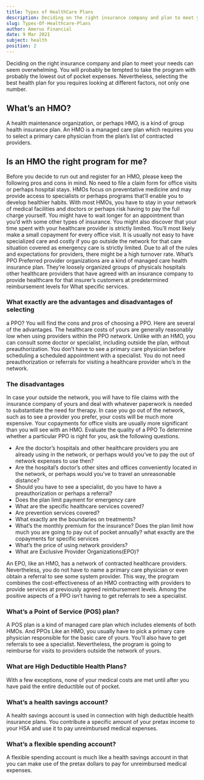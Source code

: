 ```yaml
---
title: Types of HealthCare Plans
description: Deciding on the right insurance company and plan to meet your needs can seem overwhelming. You will probably be tempted to take the program...
slug: Types-Of-Healthcare-Plans
author: Amerus Financial
date: 9 Mar 2021
subject: health
position: 2
---
```


Deciding on the right insurance company and plan to meet your needs can seem overwhelming. You will probably be tempted to take the program with probably the lowest out of pocket expenses. Nevertheless, selecting the best health plan for you requires looking at different factors, not only one number.

## What’s an HMO?

A health maintenance organization, or perhaps HMO, is a kind of group health insurance plan. An HMO is a managed care plan which requires you to select a primary care physician from the plan’s list of contracted providers.

## Is an HMO the right program for me?

Before you decide to run out and register for an HMO, please keep the following pros and cons in mind. No need to file a claim form for office visits or perhaps hospital stays. HMOs focus on preventative medicine and may provide access to specialists or perhaps programs that’ll enable you to develop healthier habits. With most HMOs, you have to stay in your network of medical facilities and doctors or perhaps risk having to pay the full charge yourself. You might have to wait longer for an appointment than you’d with some other types of insurance. You might also discover that your time spent with your healthcare provider is strictly limited. You’ll most likely make a small copayment for every office visit. It is usually not easy to have specialized care and costly if you go outside the network for that care situation covered as emergency care is strictly limited. Due to all of the rules and expectations for providers, there might be a high turnover rate. What’s PPO Preferred provider organizations are a kind of managed care health insurance plan. They’re loosely organized groups of physicals hospitals other healthcare providers that have agreed with an insurance company to provide healthcare for that insurer’s customers at predetermined reimbursement levels for What specific services.

### What exactly are the advantages and disadvantages of selecting

a PPO?
You will find the cons and pros of choosing a PPO. Here are several of the advantages. The healthcare costs of yours are generally reasonably low when using providers within the PPO network. Unlike with an HMO, you can consult some doctor or specialist, including outside the plan, without preauthorization. You don’t have to see a primary care physician before scheduling a scheduled appointment with a specialist. You do not need preauthorization or referrals for visiting a healthcare provider who’s in the network.

### The disadvantages

In case your outside the network, you will have to file claims with the insurance company of yours and deal with whatever paperwork is needed to substantiate the need for therapy. In case you go out of the network, such as to see a provider you prefer, your costs will be much more expensive. Your copayments for office visits are usually more significant than you will see with an HMO.
Evaluate the quality of a PPO To determine whether a particular PPO is right for you, ask the following questions.

- Are the doctor’s hospitals and other healthcare providers you are already using in the network, or perhaps would you’ve to pay the out of network expenses to use then?
- Are the hospital’s doctor’s other sites and offices conveniently located in the network, or perhaps would you’ve to travel an unreasonable distance?
- Should you have to see a specialist, do you have to have a preauthorization or perhaps a referral?
- Does the plan limit payment for emergency care
- What are the specific healthcare services covered?
- Are prevention services covered?
- What exactly are the boundaries on treatments?
- What’s the monthly premium for the insurance? Does the plan limit how much you are going to pay out of pocket annually?
  what exactly are the copayments for specific services
- What’s the price of using network providers?
- What are Exclusive Provider Organizations(EPO)?

An EPO, like an HMO, has a network of contracted healthcare providers. Nevertheless, you do not have to name a primary care physician or even obtain a referral to see some system provider. This way, the program combines the cost-effectiveness of an HMO contracting with providers to provide services at previously agreed reimbursement levels. Among the positive aspects of a PPO isn’t having to get referrals to see a specialist.

### What’s a Point of Service (POS) plan?

A POS plan is a kind of managed care plan which includes elements of both HMOs. And PPOs Like an HMO, you usually have to pick a primary care physician responsible for the basic care of yours. You’ll also have to get referrals to see a specialist. Nevertheless, the program is going to reimburse for visits to providers
outside the network of yours.

### What are High Deductible Health Plans?

With a few exceptions, none of your medical costs are met until after you have paid the entire deductible out of pocket.

### What’s a health savings account?

A health savings account is used in connection with high deductible health insurance plans. You contribute a specific amount of your pretax income to your HSA and use it to pay unreimbursed medical expenses.

### What’s a flexible spending account?

A flexible spending account is much like a health savings account in that you can make use of the pretax dollars to pay for unreimbursed medical expenses.
